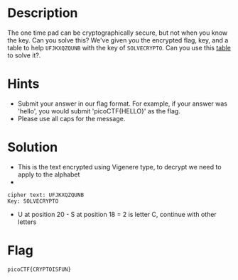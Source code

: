 # Description

The one time pad can be cryptographically secure, but not when you know the key. Can you solve this? We've given you the encrypted flag, key, and a table to help `UFJKXQZQUNB` with the key of `SOLVECRYPTO`. Can you use this [table](https://jupiter.challenges.picoctf.org/static/1fd21547c154c678d2dab145c29f1d79/table.txt) to solve it?. 

# Hints

- Submit your answer in our flag format. For example, if your answer was 'hello', you would submit 'picoCTF{HELLO}' as the flag.
- Please use all caps for the message.

# Solution

- This is the text encrypted using Vigenere type, to decrypt we need to apply to the alphabet
- 
```
cipher text: UFJKXQZQUNB
Key: SOLVECRYPTO
```

- U at position 20 - S at position 18 = 2 is letter C, continue with other letters

# Flag  
`picoCTF{CRYPTOISFUN}`